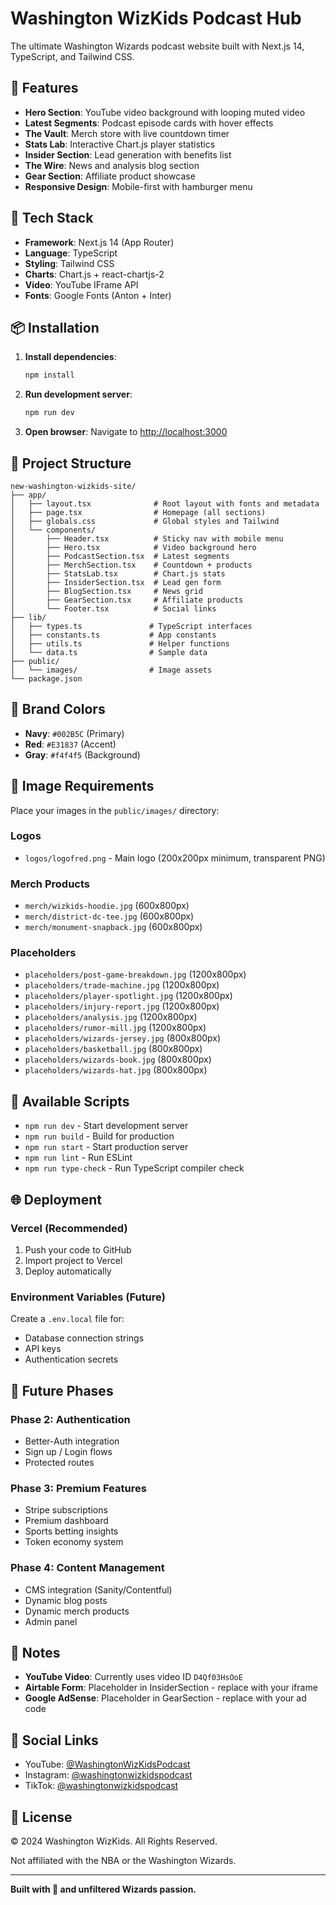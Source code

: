 # Washington WizKids Podcast Hub

The ultimate Washington Wizards podcast website built with Next.js 14, TypeScript, and Tailwind CSS.

## 🏀 Features

- **Hero Section**: YouTube video background with looping muted video
- **Latest Segments**: Podcast episode cards with hover effects
- **The Vault**: Merch store with live countdown timer
- **Stats Lab**: Interactive Chart.js player statistics
- **Insider Section**: Lead generation with benefits list
- **The Wire**: News and analysis blog section
- **Gear Section**: Affiliate product showcase
- **Responsive Design**: Mobile-first with hamburger menu

## 🚀 Tech Stack

- **Framework**: Next.js 14 (App Router)
- **Language**: TypeScript
- **Styling**: Tailwind CSS
- **Charts**: Chart.js + react-chartjs-2
- **Video**: YouTube IFrame API
- **Fonts**: Google Fonts (Anton + Inter)

## 📦 Installation

1. **Install dependencies**:
   ```bash
   npm install
   ```

2. **Run development server**:
   ```bash
   npm run dev
   ```

3. **Open browser**:
   Navigate to [http://localhost:3000](http://localhost:3000)

## 📁 Project Structure

```
new-washington-wizkids-site/
├── app/
│   ├── layout.tsx              # Root layout with fonts and metadata
│   ├── page.tsx                # Homepage (all sections)
│   ├── globals.css             # Global styles and Tailwind
│   └── components/
│       ├── Header.tsx          # Sticky nav with mobile menu
│       ├── Hero.tsx            # Video background hero
│       ├── PodcastSection.tsx  # Latest segments
│       ├── MerchSection.tsx    # Countdown + products
│       ├── StatsLab.tsx        # Chart.js stats
│       ├── InsiderSection.tsx  # Lead gen form
│       ├── BlogSection.tsx     # News grid
│       ├── GearSection.tsx     # Affiliate products
│       └── Footer.tsx          # Social links
├── lib/
│   ├── types.ts               # TypeScript interfaces
│   ├── constants.ts           # App constants
│   ├── utils.ts               # Helper functions
│   └── data.ts                # Sample data
├── public/
│   └── images/                # Image assets
└── package.json
```

## 🎨 Brand Colors

- **Navy**: `#002B5C` (Primary)
- **Red**: `#E31837` (Accent)
- **Gray**: `#f4f4f5` (Background)

## 📸 Image Requirements

Place your images in the `public/images/` directory:

### Logos
- `logos/logofred.png` - Main logo (200x200px minimum, transparent PNG)

### Merch Products
- `merch/wizkids-hoodie.jpg` (600x800px)
- `merch/district-dc-tee.jpg` (600x800px)
- `merch/monument-snapback.jpg` (600x800px)

### Placeholders
- `placeholders/post-game-breakdown.jpg` (1200x800px)
- `placeholders/trade-machine.jpg` (1200x800px)
- `placeholders/player-spotlight.jpg` (1200x800px)
- `placeholders/injury-report.jpg` (1200x800px)
- `placeholders/analysis.jpg` (1200x800px)
- `placeholders/rumor-mill.jpg` (1200x800px)
- `placeholders/wizards-jersey.jpg` (800x800px)
- `placeholders/basketball.jpg` (800x800px)
- `placeholders/wizards-book.jpg` (800x800px)
- `placeholders/wizards-hat.jpg` (800x800px)

## 🔧 Available Scripts

- `npm run dev` - Start development server
- `npm run build` - Build for production
- `npm run start` - Start production server
- `npm run lint` - Run ESLint
- `npm run type-check` - Run TypeScript compiler check

## 🌐 Deployment

### Vercel (Recommended)

1. Push your code to GitHub
2. Import project to Vercel
3. Deploy automatically

### Environment Variables (Future)

Create a `.env.local` file for:
- Database connection strings
- API keys
- Authentication secrets

## 🚧 Future Phases

### Phase 2: Authentication
- Better-Auth integration
- Sign up / Login flows
- Protected routes

### Phase 3: Premium Features
- Stripe subscriptions
- Premium dashboard
- Sports betting insights
- Token economy system

### Phase 4: Content Management
- CMS integration (Sanity/Contentful)
- Dynamic blog posts
- Dynamic merch products
- Admin panel

## 📝 Notes

- **YouTube Video**: Currently uses video ID `D4Qf03HsOoE`
- **Airtable Form**: Placeholder in InsiderSection - replace with your iframe
- **Google AdSense**: Placeholder in GearSection - replace with your ad code

## 🔗 Social Links

- YouTube: [@WashingtonWizKidsPodcast](https://www.youtube.com/@WashingtonWizKidsPodcast)
- Instagram: [@washingtonwizkidspodcast](https://www.instagram.com/washingtonwizkidspodcast)
- TikTok: [@washingtonwizkidspodcast](https://www.tiktok.com/@washingtonwizkidspodcast)

## 📄 License

© 2024 Washington WizKids. All Rights Reserved.

Not affiliated with the NBA or the Washington Wizards.

---

**Built with 💙 and unfiltered Wizards passion.**

